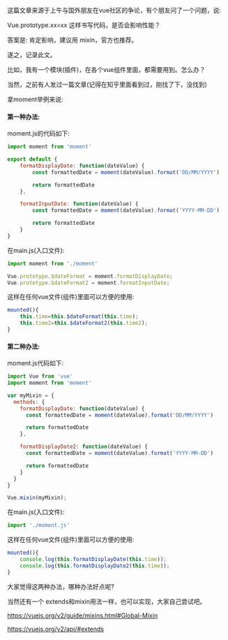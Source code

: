 这篇文章来源于上午与国外朋友在vue社区的争论，有个朋友问了一个问题，说:

Vue.prototype.xx=xx  这样书写代码，是否会影响性能？

答案是: 肯定影响，建议用 mixin，官方也推荐。

遂之，记录此文。

比如，我有一个模块(插件)，在各个vue组件里面，都需要用到。怎么办？

当然，之前有人发过一篇文章(记得在知乎里面看到过，刚找了下，没找到)

拿moment举例来说:

#### 第一种办法:

moment.js的代码如下:

```javascript
import moment from 'moment'

export default {
	formatDisplayDate: function(dateValue) {
		const formattedDate = moment(dateValue).format('DD/MM/YYYY')

		return formattedDate
	},

	formatInputDate: function(dateValue) {
		const formattedDate = moment(dateValue).format('YYYY-MM-DD')

		return formattedDate
	}
}
```

在main.js(入口文件):

```javascript
import moment from './moment'

Vue.prototype.$dateFormat = moment.formatDisplayDate;
Vue.prototype.$dateFormat2 = moment.formatInputDate;
```

这样在任何vue文件(组件)里面可以方便的使用:

```javascript
mounted(){
	this.time=this.$dateFormat(this.time);
	this.time2=this.$dateFormat2(this.time2);
}
```

#### 第二种办法:

moment.js代码如下:

```javascript
import Vue from 'vue'
import moment from 'moment'

var myMixin = {
  methods: {
    formatDisplayDate: function(dateValue) {
      const formattedDate = moment(dateValue).format('DD/MM/YYYY')

      return formattedDate
    },

    formatDisplayDate2: function(dateValue) {
      const formattedDate = moment(dateValue).format('YYYY-MM-DD')

      return formattedDate
    }
  }
}

Vue.mixin(myMixin);
```

在main.js(入口文件):

```javascript
import './moment.js'
```

这样在任何vue文件(组件)里面可以方便的使用:

```javascript
mounted(){
	console.log(this.formatDisplayDate(this.time));
	console.log(this.formatDisplayDate2(this.time));
}
```

大家觉得这两种办法，哪种办法好点呢?



当然还有一个 extends和mixin用法一样，也可以实现，大家自己尝试吧。

https://vuejs.org/v2/guide/mixins.html#Global-Mixin

https://vuejs.org/v2/api/#extends



